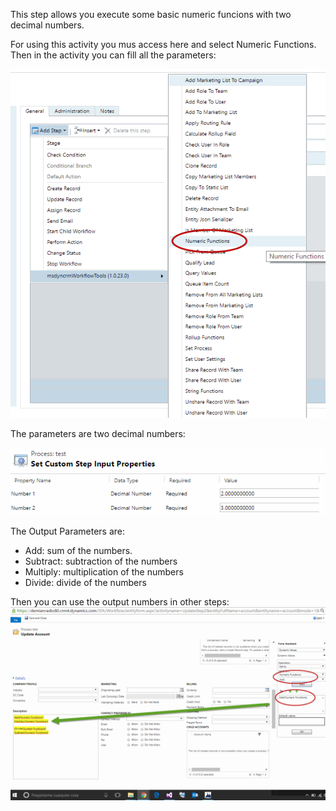 This step allows you execute some basic numeric funcions with two decimal numbers.


For using this activity you mus access here and select Numeric Functions.
Then in the activity you can fill all the parameters:

![](Numeric%20Functions_wf1.gif)

The parameters are two decimal numbers:

![](Numeric%20Functions_wf2.gif)

The Output Parameters are:
* Add: sum of the numbers.
* Subtract: subtraction of the numbers
* Multiply: multiplication of the numbers
* Divide: divide of the numbers

Then you can use the output numbers in other steps:
![](Numeric%20Functions_wf3.gif)

